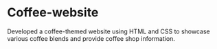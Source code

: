 # Coffee-website
Developed a coffee-themed website using HTML and CSS to showcase various coffee blends and provide coffee shop information.
